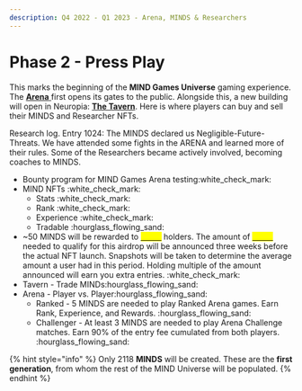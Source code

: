 ```yaml
---
description: Q4 2022 - Q1 2023 - Arena, MINDS & Researchers
---
```


# Phase 2 - Press Play

This marks the beginning of the **MIND Games Universe** gaming experience. The [**Arena** ](../../learn/game-basics/arena/)first opens its gates to the public. Alongside this, a new building will open in Neuropia: [**The Tavern**](../../learn/game-basics/neuropia/tavern.md). Here is where players can buy and sell their MINDS and Researcher NFTs.

Research log. Entry 1024: The MINDS declared us Negligible-Future-Threats. We have attended some fights in the ARENA and learned more of their rules. Some of the Researchers became actively involved, becoming coaches to MINDS.

* Bounty program for MIND Games Arena testing:white\_check\_mark:
* MIND NFTs :white\_check\_mark:
  * Stats :white\_check\_mark:
  * Rank :white\_check\_mark:
  * Experience :white\_check\_mark:
  * Tradable :hourglass\_flowing\_sand:
* \~50 MINDS will be rewarded to [<mark style="color:yellow;">**xSTX**</mark>](../brain-cell-token.md) holders. The amount of [<mark style="color:yellow;">**xSTX**</mark>](../brain-cell-token.md) needed to qualify for this airdrop will be announced three weeks before the actual NFT launch. Snapshots will be taken to determine the average amount a user had in this period. Holding multiple of the amount announced will earn you extra entries. :white\_check\_mark:
* Tavern - Trade MINDs:hourglass\_flowing\_sand:
* Arena - Player vs. Player:hourglass\_flowing\_sand:
  * Ranked - 5 MINDS are needed to play Ranked Arena games. Earn Rank, Experience, and Rewards. :hourglass\_flowing\_sand:
  * Challenger - At least 3 MINDS are needed to play Arena Challenge matches. Earn 90% of the entry fee cumulated from both players. :hourglass\_flowing\_sand:

{% hint style="info" %}
Only 2118 **MINDS** will be created. These are the **first generation**, from whom the rest of the MIND Universe will be populated.
{% endhint %}
